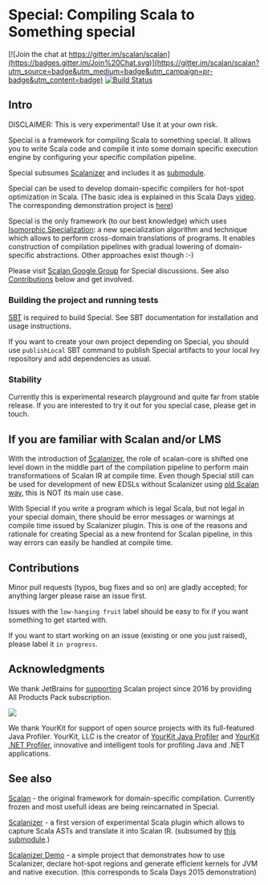 # Special: Compiling Scala to Something special

[![Join the chat at https://gitter.im/scalan/scalan](https://badges.gitter.im/Join%20Chat.svg)](https://gitter.im/scalan/scalan?utm_source=badge&utm_medium=badge&utm_campaign=pr-badge&utm_content=badge)
[![Build Status](https://travis-ci.org/scalan/special.svg?branch=master)](https://travis-ci.org/scalan/special)

## Intro

DISCLAIMER: This is very experimental! Use it at your own risk.

Special is a framework for compiling Scala to something special. It allows you to write Scala code and compile it into some domain specific execution engine by configuring your specific compilation pipeline.

Special subsumes [Scalanizer](https://github.com/scalan/scalanizer) and includes it as [submodule](https://github.com/scalan/special/scalanizer). 

Special can be used to develop domain-specific compilers for hot-spot optimization in Scala. (The basic idea is explained in this Scala Days [video](https://www.parleys.com/tutorial/program-functionally-execute-imperatively-peeling-abstraction-overhead-from-functional-programs). The corresponding demonstration project is [here](https://github.com/scalan/scalanizer-demo))

Special is the only framework (to our best knowledge) which uses [Isomorphic Specialization](http://dl.acm.org/citation.cfm?id=2633632): a new specialization algorithm and technique which allows to perform cross-domain translations of programs. It enables construction of compilation pipelines with gradual lowering of domain-specific abstractions. Other approaches exist though :-)

Please visit [Scalan Google Group](https://groups.google.com/forum/#!forum/scalan) for Special discussions. See also [Contributions](#contributions) below and get involved.

### Building the project and running tests

[SBT](http://www.scala-sbt.org/) is required to build Special. See SBT documentation for installation and usage instructions.

If you want to create your own project depending on Special, you should use `publishLocal` SBT command to publish Special artifacts to your local Ivy repository and add dependencies as usual.

### Stability

Currently this is experimental research playground and quite far from stable release. If you are interested to try it out for you special case, please get in touch.

## If you are familiar with Scalan and/or LMS 
With the introduction of [Scalanizer](https://github.com/scalan/special/scalanizer), the role of scalan-core is shifted one level down in the middle part of the compilation pipeline to perform main transformations of Scalan IR at compile time. Even though Special still can be used for development of new EDSLs without Scalanizer using [old Scalan way](https://github.com/scalan/scalan), this is NOT its main use case.

With Special if you write a program which is legal Scala, but not legal in your special domain, there should be error messages or warnings at compile time issued by Scalanizer plugin. This is one of the reasons and rationale for creating Special as a new frontend for Scalan pipeline, in this way errors can easily be handled at compile time.

## Contributions

Minor pull requests (typos, bug fixes and so on) are gladly accepted; for anything larger please raise an issue first.

Issues with the `low-hanging fruit` label should be easy to fix if you want something to get started with.

If you want to start working on an issue (existing or one you just raised), please label it `in progress`.

## Acknowledgments

We thank JetBrains for [supporting](https://www.jetbrains.com/buy/opensource/) Scalan project since 2016 by providing All Products Pack subscription.

<img src="https://www.yourkit.com/images/yklogo.png"/>

We thank YourKit for support of open source projects with its full-featured Java Profiler.
YourKit, LLC is the creator of <a href="https://www.yourkit.com/java/profiler/">YourKit Java Profiler</a>
and <a href="https://www.yourkit.com/.net/profiler/">YourKit .NET Profiler</a>,
innovative and intelligent tools for profiling Java and .NET applications.

## See also

[Scalan](https://github.com/scalan/scalan) - the original framework for domain-specific compilation. Currently frozen and most usefull ideas are being reincarnated in Special. 

[Scalanizer](https://github.com/scalan/scalanizer) - a first version of experimental Scala plugin which allows to capture Scala ASTs and translate it into Scalan IR. (subsumed by [this submodule](https://github.com/scalan/special/scalanizer).)

[Scalanizer Demo](https://github.com/scalan/scalanizer-demo) - a simple project that demonstrates how to use Scalanizer, declare hot-spot regions and generate efficient kernels for JVM and native execution. (this corresponds to Scala Days 2015 demonstration)
